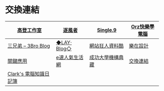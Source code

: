 # 交換連結

| [高登工作室](http://gordon168.tw/)                 | [逐風者](http://tfeng.org/)                     | [Single.9](http://single9.net/)        | [Orz快樂學電腦](http://www.orztw.com/)  |
| --------------------------------------------- | -------------------------------------------- | -------------------------------------- | ---------------------------------- |
| [三兄弟 – 3Bro Blog](http://blog.3bro.info/)     | [◆LAY‧Blog◇](http://blog.brownsugar.idv.tw/) | [網站狂人資料酷](http://twweeb.org/)          | [樂在設計](http://fundesigner.net/)    |
| [關鍵應用](http://key.chtouch.com/)               | [e速人氣生活網](http://www.bobi.com.tw/shop.asp)   | [成功大學機構典藏](http://ir.lib.ncku.edu.tw/) | [交換連結](http://links.holyfree.net/) |
| [Clark's 電腦知識日記簿](http://www.clark-chen.com/) |                                              |                                        |                                    |
